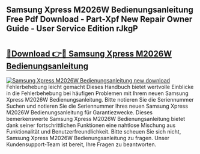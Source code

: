 ## Samsung Xpress M2026W Bedienungsanleitung Free Pdf Download - Part-Xpf New Repair Owner Guide - User Service Edition rJkgP

# <h2><a href="http://df02k7j.blite.top/?on=Samsung+Xpress+M2026W+Bedienungsanleitung">🔗Download 👉🔴 Samsung Xpress M2026W Bedienungsanleitung</a></h2>

[![Samsung Xpress M2026W Bedienungsanleitung new download](https://i.imgur.com/lujVjoI.png)](http://df02k7j.blite.top/?on=Samsung+Xpress+M2026W+Bedienungsanleitung)
Fehlerbehebung leicht gemacht Dieses Handbuch bietet wertvolle Einblicke in die Fehlerbehebung bei häufigen Problemen mit Ihrem neuen Samsung Xpress M2026W Bedienungsanleitung. Bitte notieren Sie die Seriennummer Suchen und notieren Sie die Seriennummer Ihres neuen Samsung Xpress M2026W Bedienungsanleitung für Garantiezwecke. Dieses bemerkenswerte Samsung Xpress M2026W Bedienungsanleitung bietet dank seiner fortschrittlichen Funktionen eine nahtlose Mischung aus Funktionalität und Benutzerfreundlichkeit. Bitte scheuen Sie sich nicht, Samsung Xpress M2026W Bedienungsanleitung zu fragen. Unser Kundensupport-Team ist bereit, Ihre Fragen zu beantworten.
